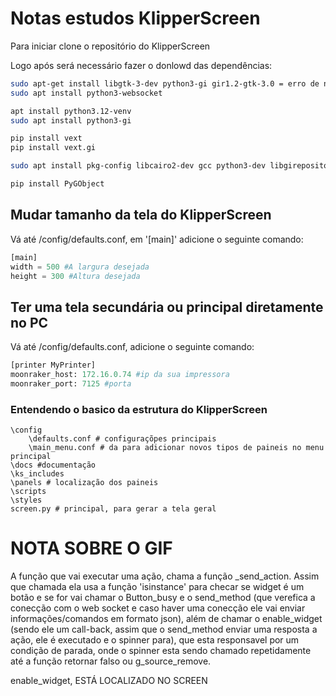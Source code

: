 # Notas estudos KlipperScreen
Para iniciar clone o repositório do KlipperScreen

Logo após será necessário fazer o donlowd das dependências:
```bash
sudo apt-get install libgtk-3-dev python3-gi gir1.2-gtk-3.0 = erro de não reconhecer o Gtk
sudo apt install python3-websocket 

apt install python3.12-venv
sudo apt install python3-gi

pip install vext
pip install vext.gi

sudo apt install pkg-config libcairo2-dev gcc python3-dev libgirepository1.0-dev

pip install PyGObject
``` 
## Mudar tamanho da tela do KlipperScreen
Vá até /config/defaults.conf, em '[main]' adicione o seguinte comando:
```python
[main]
width = 500 #A largura desejada
height = 300 #Altura desejada
```
## Ter uma tela secundária ou principal diretamente no PC
Vá até /config/defaults.conf, adicione o seguinte comando:
```python
[printer MyPrinter]
moonraker_host: 172.16.0.74 #ip da sua impressora
moonraker_port: 7125 #porta
```
### Entendendo o basico da estrutura do KlipperScreen
```
\config
	\defaults.conf # configuraçõpes principais
	\main_menu.conf # da para adicionar novos tipos de paineis no menu principal
\docs #documentação
\ks_includes 
\panels # localização dos paineis 
\scripts
\styles
screen.py # principal, para gerar a tela geral
```
# NOTA SOBRE O GIF

A função que vai executar uma ação, chama a função _send_action. Assim que chamada ela usa a função 'isinstance' para checar se widget é um botão e se for vai chamar o Button_busy e o send_method (que verefica a conecção com o web socket e caso haver uma conecção ele vai enviar informações/comandos em formato json), além de chamar o enable_widget (sendo ele um call-back, assim que o send_method enviar uma resposta a ação, ele é executado e o spinner para), que esta responsavel por um condição de parada, onde
o spinner esta sendo chamado repetidamente até a função retornar falso ou g_source_remove.

enable_widget, ESTÁ LOCALIZADO NO SCREEN
